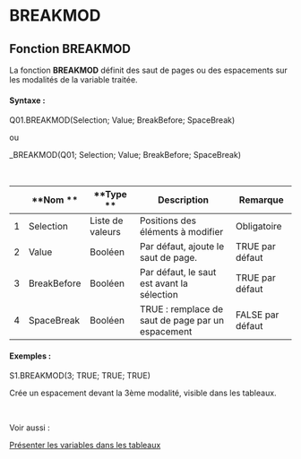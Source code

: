 # BREAKMOD

## Fonction BREAKMOD

La fonction **BREAKMOD** définit des saut de pages ou des espacements sur les modalités de la variable traitée.

#### Syntaxe :&nbsp;

Q01.BREAKMOD(Selection; Value; BreakBefore; SpaceBreak)

ou

\_BREAKMOD(Q01; Selection; Value; BreakBefore; SpaceBreak)

&nbsp;

| &nbsp; | **Nom ** | **Type ** | **Description** | **Remarque** |
| --- | --- | --- | --- | --- |
| &#49; | Selection | Liste de valeurs | Positions des éléments à modifier | Obligatoire |
| &#50; | Value | Booléen | Par défaut, ajoute le saut de page. | TRUE par défaut |
| &#51; | BreakBefore | Booléen | Par défaut, le saut est avant la sélection | TRUE par défaut |
| &#52; | SpaceBreak | Booléen | TRUE : remplace de saut de page par un espacement | FALSE par défaut |


#### Exemples :

S1.BREAKMOD(3; TRUE; TRUE; TRUE)

Crée un espacement devant la 3ème modalité, visible dans les tableaux.

&nbsp;

Voir aussi :&nbsp;

[Présenter les variables dans les tableaux](<Presenterlesvariablesdanslestab1.md>)
